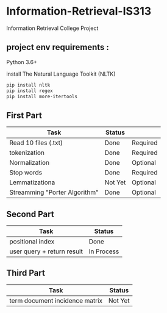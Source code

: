 # Information-Retrieval-IS313
Information Retrieval College Project 

## project env requirements : 
   
   Python 3.6+
   
   install The Natural Language Toolkit (NLTK)
```sh
pip install nltk
pip install regex
pip install more-itertools
```

## First Part 

| Task | Status | |
| ------ | ------ | ------|              
| Read 10 files (.txt)| Done | Required |  
| tokenization | Done | Required |
| Normalization| Done | Optional |
| Stop words | Done | Required |
| Lemmatizationa | Not Yet | Optional |
| Streamming "Porter Algorithm" | Done | Optional |
    
## Second Part

| Task | Status |
| ------ | ------ |
| positional index | Done | Required |
| user query + return result | In Process | Required |
  
## Third Part

| Task | Status |
| ------ | ------ |
| term document incidence matrix | Not Yet |
   
